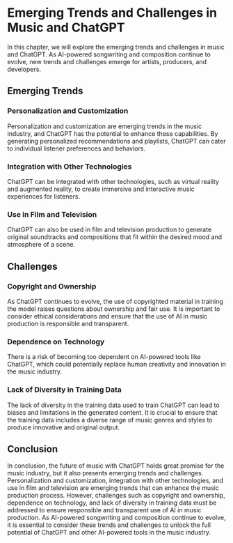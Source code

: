 Emerging Trends and Challenges in Music and ChatGPT
============================================================================================

In this chapter, we will explore the emerging trends and challenges in music and ChatGPT. As AI-powered songwriting and composition continue to evolve, new trends and challenges emerge for artists, producers, and developers.

Emerging Trends
---------------

### Personalization and Customization

Personalization and customization are emerging trends in the music industry, and ChatGPT has the potential to enhance these capabilities. By generating personalized recommendations and playlists, ChatGPT can cater to individual listener preferences and behaviors.

### Integration with Other Technologies

ChatGPT can be integrated with other technologies, such as virtual reality and augmented reality, to create immersive and interactive music experiences for listeners.

### Use in Film and Television

ChatGPT can also be used in film and television production to generate original soundtracks and compositions that fit within the desired mood and atmosphere of a scene.

Challenges
----------

### Copyright and Ownership

As ChatGPT continues to evolve, the use of copyrighted material in training the model raises questions about ownership and fair use. It is important to consider ethical considerations and ensure that the use of AI in music production is responsible and transparent.

### Dependence on Technology

There is a risk of becoming too dependent on AI-powered tools like ChatGPT, which could potentially replace human creativity and innovation in the music industry.

### Lack of Diversity in Training Data

The lack of diversity in the training data used to train ChatGPT can lead to biases and limitations in the generated content. It is crucial to ensure that the training data includes a diverse range of music genres and styles to produce innovative and original output.

Conclusion
----------

In conclusion, the future of music with ChatGPT holds great promise for the music industry, but it also presents emerging trends and challenges. Personalization and customization, integration with other technologies, and use in film and television are emerging trends that can enhance the music production process. However, challenges such as copyright and ownership, dependence on technology, and lack of diversity in training data must be addressed to ensure responsible and transparent use of AI in music production. As AI-powered songwriting and composition continue to evolve, it is essential to consider these trends and challenges to unlock the full potential of ChatGPT and other AI-powered tools in the music industry.
